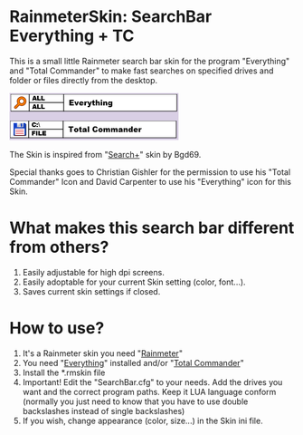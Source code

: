 ﻿# RainmeterSkin: SearchBar Everything + TC
This is a small little Rainmeter search bar skin for the program "Everything"
and "Total Commander" to make fast searches on specified drives and folder or
files directly from the desktop.

![](@Resources/examples/skin_example.png)

The Skin is inspired from "[Search+](http://bgd69.deviantart.com/art/Search-425781470)" skin by Bgd69.

Special thanks goes to Christian Gishler for the permission to use his
"Total Commander" Icon and David Carpenter to use his "Everything" icon for this
Skin.

# What makes this search bar different from others?
1. Easily adjustable for high dpi screens.
2. Easily adoptable for your current Skin setting (color, font...).
2. Saves current skin settings if closed.

# How to use?
1. It's a Rainmeter skin you need "[Rainmeter](https://www.rainmeter.net/)"
2. You need "[Everything](https://www.voidtools.com/)"
   installed and/or "[Total Commander](https://www.ghisler.com)"
3. Install the *.rmskin file
4. Important! Edit the "SearchBar.cfg" to your needs. Add the drives you want
   and the correct program paths. Keep it LUA language conform (normally you
   just need to know that you have to use double backslashes instead of single
   backslashes)
5. If you wish, change appearance (color, size...) in the Skin ini file.